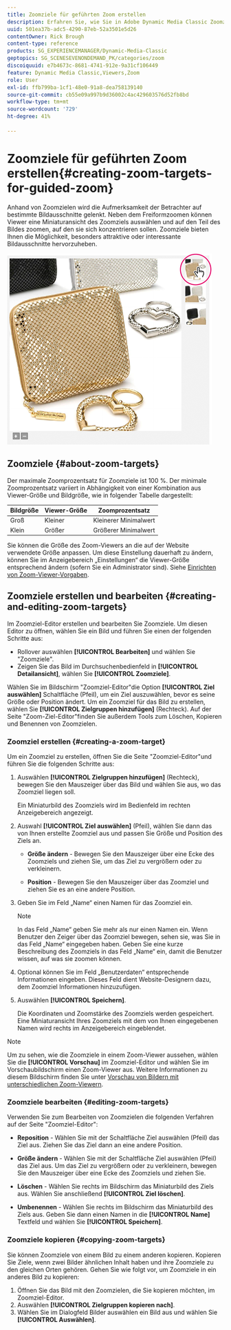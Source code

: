 ```yaml
---
title: Zoomziele für geführten Zoom erstellen
description: Erfahren Sie, wie Sie in Adobe Dynamic Media Classic Zoomziele für geführtes Zoomen erstellen.
uuid: 501ea37b-adc5-4290-87eb-52a3501e5d26
contentOwner: Rick Brough
content-type: reference
products: SG_EXPERIENCEMANAGER/Dynamic-Media-Classic
geptopics: SG_SCENESEVENONDEMAND_PK/categories/zoom
discoiquuid: e7b4673c-8681-4741-912e-9a31cf106449
feature: Dynamic Media Classic,Viewers,Zoom
role: User
exl-id: ffb799ba-1cf1-48e0-91a8-dea758139140
source-git-commit: cb55e09a997b9d36002c4ac429603576d52fb8bd
workflow-type: tm+mt
source-wordcount: '729'
ht-degree: 41%

---
```


# Zoomziele für geführten Zoom erstellen{#creating-zoom-targets-for-guided-zoom}

Anhand von Zoomzielen wird die Aufmerksamkeit der Betrachter auf bestimmte Bildausschnitte gelenkt. Neben dem Freiformzoomen können Viewer eine Miniaturansicht des Zoomziels auswählen und auf den Teil des Bildes zoomen, auf den sie sich konzentrieren sollen. Zoomziele bieten Ihnen die Möglichkeit, besonders attraktive oder interessante Bildausschnitte hervorzuheben.

![Zoomziele für geführten Zoom erstellen](/help/assets/zo_guided_zoom.png)

## Zoomziele {#about-zoom-targets}

Der maximale Zoomprozentsatz für Zoomziele ist 100 %. Der minimale Zoomprozentsatz variiert in Abhängigkeit von einer Kombination aus Viewer-Größe und Bildgröße, wie in folgender Tabelle dargestellt:

| Bildgröße | Viewer-Größe | Zoomprozentsatz |
| --- | --- | --- |
| Groß | Kleiner | Kleinerer Minimalwert |
| Klein | Größer | Größerer Minimalwert |

Sie können die Größe des Zoom-Viewers an die auf der Website verwendete Größe anpassen. Um diese Einstellung dauerhaft zu ändern, können Sie im Anzeigebereich „Einstellungen“ die Viewer-Größe entsprechend ändern (sofern Sie ein Administrator sind). Siehe [Einrichten von Zoom-Viewer-Vorgaben](setting-zoom-viewer-presets.md#setting_up_zoom_viewer_presets).

## Zoomziele erstellen und bearbeiten {#creating-and-editing-zoom-targets}

Im Zoomziel-Editor erstellen und bearbeiten Sie Zoomziele. Um diesen Editor zu öffnen, wählen Sie ein Bild und führen Sie einen der folgenden Schritte aus:

* Rollover auswählen **[!UICONTROL Bearbeiten]** und wählen Sie &quot;Zoomziele&quot;.
* Zeigen Sie das Bild im Durchsuchenbedienfeld in **[!UICONTROL Detailansicht]**, wählen Sie **[!UICONTROL Zoomziele]**.

Wählen Sie im Bildschirm &quot;Zoomziel-Editor&quot;die Option **[!UICONTROL Ziel auswählen]** Schaltfläche (Pfeil), um ein Ziel auszuwählen, bevor es seine Größe oder Position ändert. Um ein Zoomziel für das Bild zu erstellen, wählen Sie **[!UICONTROL Zielgruppen hinzufügen]** (Rechteck). Auf der Seite &quot;Zoom-Ziel-Editor&quot;finden Sie außerdem Tools zum Löschen, Kopieren und Benennen von Zoomzielen.

### Zoomziel erstellen {#creating-a-zoom-target}

Um ein Zoomziel zu erstellen, öffnen Sie die Seite &quot;Zoomziel-Editor&quot;und führen Sie die folgenden Schritte aus:

1. Auswählen **[!UICONTROL Zielgruppen hinzufügen]** (Rechteck), bewegen Sie den Mauszeiger über das Bild und wählen Sie aus, wo das Zoomziel liegen soll.

   Ein Miniaturbild des Zoomziels wird im Bedienfeld im rechten Anzeigebereich angezeigt.

1. Auswahl **[!UICONTROL Ziel auswählen]** (Pfeil), wählen Sie dann das von Ihnen erstellte Zoomziel aus und passen Sie Größe und Position des Ziels an.

   * **Größe ändern** - Bewegen Sie den Mauszeiger über eine Ecke des Zoomziels und ziehen Sie, um das Ziel zu vergrößern oder zu verkleinern.

   * **Position** - Bewegen Sie den Mauszeiger über das Zoomziel und ziehen Sie es an eine andere Position.

1. Geben Sie im Feld „Name“ einen Namen für das Zoomziel ein.

   >[!NOTE]
   >
   >In das Feld „Name“ geben Sie mehr als nur einen Namen ein. Wenn Benutzer den Zeiger über das Zoomziel bewegen, sehen sie, was Sie in das Feld „Name“ eingegeben haben. Geben Sie eine kurze Beschreibung des Zoomziels in das Feld „Name“ ein, damit die Benutzer wissen, auf was sie zoomen können.

1. Optional können Sie im Feld „Benutzerdaten“ entsprechende Informationen eingeben. Dieses Feld dient Website-Designern dazu, dem Zoomziel Informationen hinzuzufügen.
1. Auswählen **[!UICONTROL Speichern]**.

   Die Koordinaten und Zoomstärke des Zoomziels werden gespeichert. Eine Miniaturansicht Ihres Zoomziels mit dem von Ihnen eingegebenen Namen wird rechts im Anzeigebereich eingeblendet.

>[!NOTE]
>
>Um zu sehen, wie die Zoomziele in einem Zoom-Viewer aussehen, wählen Sie die **[!UICONTROL Vorschau]** im Zoomziel-Editor und wählen Sie im Vorschaubildschirm einen Zoom-Viewer aus. Weitere Informationen zu diesem Bildschirm finden Sie unter [Vorschau von Bildern mit unterschiedlichen Zoom-Viewern](previewing-image-assets-different-zoom.md#previewing_image_assets_with_different_zoom_viewers).

### Zoomziele bearbeiten {#editing-zoom-targets}

Verwenden Sie zum Bearbeiten von Zoomzielen die folgenden Verfahren auf der Seite &quot;Zoomziel-Editor&quot;:

* **Reposition** - Wählen Sie mit der Schaltfläche Ziel auswählen (Pfeil) das Ziel aus. Ziehen Sie das Ziel dann an eine andere Position.

* **Größe ändern** - Wählen Sie mit der Schaltfläche Ziel auswählen (Pfeil) das Ziel aus. Um das Ziel zu vergrößern oder zu verkleinern, bewegen Sie den Mauszeiger über eine Ecke des Zoomziels und ziehen Sie.

* **Löschen** - Wählen Sie rechts im Bildschirm das Miniaturbild des Ziels aus. Wählen Sie anschließend **[!UICONTROL Ziel löschen]**.

* **Umbenennen** - Wählen Sie rechts im Bildschirm das Miniaturbild des Ziels aus. Geben Sie dann einen Namen in die **[!UICONTROL Name]** Textfeld und wählen Sie **[!UICONTROL Speichern]**.

### Zoomziele kopieren {#copying-zoom-targets}

Sie können Zoomziele von einem Bild zu einem anderen kopieren. Kopieren Sie Ziele, wenn zwei Bilder ähnlichen Inhalt haben und ihre Zoomziele zu den gleichen Orten gehören. Gehen Sie wie folgt vor, um Zoomziele in ein anderes Bild zu kopieren:

1. Öffnen Sie das Bild mit den Zoomzielen, die Sie kopieren möchten, im Zoomziel-Editor.
1. Auswählen **[!UICONTROL Zielgruppen kopieren nach]**.
1. Wählen Sie im Dialogfeld Bilder auswählen ein Bild aus und wählen Sie **[!UICONTROL Auswählen]**.
